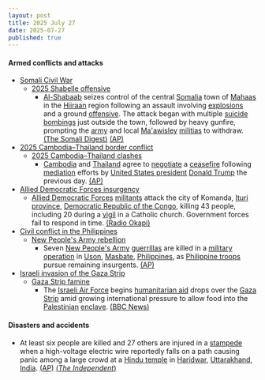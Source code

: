 ```yaml
---
layout: post
title: 2025 July 27
date: 2025-07-27
published: true
---
```



#### Armed conflicts and attacks

* [Somali Civil War](https://en.wikipedia.org/wiki/Somali_Civil_War_%282009%E2%80%93present%29 "Somali Civil War (2009–present)")
  * [2025 Shabelle offensive](https://en.wikipedia.org/wiki/2025_Shabelle_offensive "2025 Shabelle offensive")
    * [Al-Shabaab](https://en.wikipedia.org/wiki/Al-Shabaab_%28militant_group%29 "Al-Shabaab (militant group)") seizes control of the central [Somalia](https://en.wikipedia.org/wiki/Somalia "Somalia") town of [Mahaas](https://en.wikipedia.org/wiki/Mahas_District "Mahas District") in the [Hiiraan](https://en.wikipedia.org/wiki/Hiiraan "Hiiraan") region following an assault involving [explosions](https://en.wikipedia.org/wiki/Explosion "Explosion") and a ground [offensive](https://en.wikipedia.org/wiki/Offensive_%28military%29 "Offensive (military)"). The attack began with multiple [suicide bombings](https://en.wikipedia.org/wiki/Suicide_bombing "Suicide bombing") just outside the town, followed by heavy gunfire, prompting the [army](https://en.wikipedia.org/wiki/Somali_National_Army "Somali National Army") and local [Ma'awisley](https://en.wikipedia.org/wiki/Ma%27awisley "Ma'awisley") [militias](https://en.wikipedia.org/wiki/Militia "Militia") to withdraw. [(The Somali Digest)](https://thesomalidigest.com/al-shabab-retakes-mahaas-as-federal-forces-target-jubaland-instead/) [(AP)](https://apnews.com/article/somalia-town-captured-alshabab-4ccf935efc09dcc9264412919d2e2068?utm_source=copy&utm_medium=share)
* [2025 Cambodia–Thailand border conflict](https://en.wikipedia.org/wiki/2025_Cambodia%E2%80%93Thailand_border_conflict "2025 Cambodia–Thailand border conflict")
  * [2025 Cambodia–Thailand clashes](https://en.wikipedia.org/wiki/2025_Cambodia%E2%80%93Thailand_clashes "2025 Cambodia–Thailand clashes")
    * [Cambodia](https://en.wikipedia.org/wiki/Cambodia "Cambodia") and [Thailand](https://en.wikipedia.org/wiki/Thailand "Thailand") agree to [negotiate](https://en.wikipedia.org/wiki/Negotiate "Negotiate") a [ceasefire](https://en.wikipedia.org/wiki/Ceasefire "Ceasefire") following [mediation](https://en.wikipedia.org/wiki/Mediation "Mediation") efforts by [United States president](https://en.wikipedia.org/wiki/United_States_president "United States president") [Donald Trump](https://en.wikipedia.org/wiki/Donald_Trump "Donald Trump") the previous day. [(AP)](https://apnews.com/article/thailand-cambodia-armed-clash-border-ceasefire-ae1ca49539793aeaf0ce71d4d1cf42a0)
* [Allied Democratic Forces insurgency](https://en.wikipedia.org/wiki/Allied_Democratic_Forces_insurgency "Allied Democratic Forces insurgency")
  * [Allied Democratic Forces](https://en.wikipedia.org/wiki/Allied_Democratic_Forces "Allied Democratic Forces") [militants](https://en.wikipedia.org/wiki/Militant "Militant") attack the city of Komanda, [Ituri province](https://en.wikipedia.org/wiki/Ituri_province "Ituri province"), [Democratic Republic of the Congo](https://en.wikipedia.org/wiki/Democratic_Republic_of_the_Congo "Democratic Republic of the Congo"), killing 43 people, including 20 during a [vigil](https://en.wikipedia.org/wiki/Vigil_%28liturgy%29 "Vigil (liturgy)") in a Catholic church. Government forces fail to respond in time. [(Radio Okapi)](https://www.radiookapi.net/2025/07/27/actualite/securite/carnage-en-ituri-une-attaque-des-adf-fait-43-morts-et-dimportants)
* [Civil conflict in the Philippines](https://en.wikipedia.org/wiki/Civil_conflict_in_the_Philippines "Civil conflict in the Philippines")
  * [New People's Army rebellion](https://en.wikipedia.org/wiki/New_People%27s_Army_rebellion "New People's Army rebellion")
    * Seven [New People's Army](https://en.wikipedia.org/wiki/New_People%27s_Army "New People's Army") [guerrillas](https://en.wikipedia.org/wiki/Guerrilla "Guerrilla") are killed in a [military operation](https://en.wikipedia.org/wiki/Military_operation "Military operation") in [Uson](https://en.wikipedia.org/wiki/Uson "Uson"), [Masbate](https://en.wikipedia.org/wiki/Masbate "Masbate"), [Philippines](https://en.wikipedia.org/wiki/Philippines "Philippines"), as [Philippine troops](https://en.wikipedia.org/wiki/Armed_Forces_of_the_Philippines "Armed Forces of the Philippines") pursue remaining insurgents. [(AP)](https://apnews.com/article/philippines-communist-guerillas-insurgency-3b0935ca43a138de7a3bd9283a419787)
* [Israeli invasion of the Gaza Strip](https://en.wikipedia.org/wiki/Israeli_invasion_of_the_Gaza_Strip "Israeli invasion of the Gaza Strip")
  * [Gaza Strip famine](https://en.wikipedia.org/wiki/Gaza_Strip_famine "Gaza Strip famine")
    * The [Israeli Air Force](https://en.wikipedia.org/wiki/Israeli_Air_Force "Israeli Air Force") begins [humanitarian aid](https://en.wikipedia.org/wiki/Humanitarian_aid "Humanitarian aid") drops over the [Gaza Strip](https://en.wikipedia.org/wiki/Gaza_Strip "Gaza Strip") amid growing international pressure to allow food into the [Palestinian](https://en.wikipedia.org/wiki/Palestinians "Palestinians") [enclave](https://en.wikipedia.org/wiki/Enclave "Enclave"). [(BBC News)](https://www.bbc.co.uk/news/articles/cn437jjygl9o)

#### Disasters and accidents

* At least six people are killed and 27 others are injured in a [stampede](https://en.wikipedia.org/wiki/Stampede "Stampede") when a high-voltage electric wire reportedly falls on a path causing panic among a large crowd at a [Hindu temple](https://en.wikipedia.org/wiki/Hindu_temple "Hindu temple") in [Haridwar](https://en.wikipedia.org/wiki/Haridwar "Haridwar"), [Uttarakhand](https://en.wikipedia.org/wiki/Uttarakhand "Uttarakhand"), [India](https://en.wikipedia.org/wiki/India "India"). [(AP)](https://apnews.com/article/crowd-surge-hindu-temple-haridwar-india-deadly-782ce8f71be77c29b3ec5ba25bd70b93) [(*The Independent*)](https://ca.news.yahoo.com/least-6-people-killed-stampede-050622102.html)
